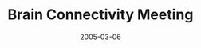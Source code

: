 ---
title: "Brain Connectivity Meeting"
project_id: 
date: 2005-03-06
conference_id: ""
presenters:
   - peter_bandettini
summary: "<p>Brain Connectivity Meeting, Boca Raton, FL</p>"
file: /assets/presentations/T167.ppt
filename: T167.ppt
layout: presentation
---
